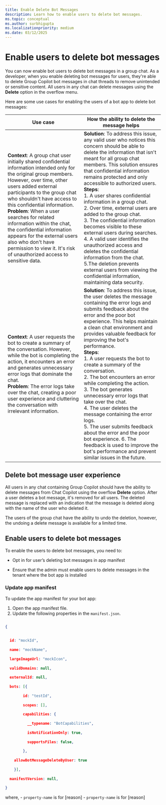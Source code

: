 ```yaml
---
title: Enable Delete Bot Messages
description: Learn how to enable users to delete bot messages.
ms.topic: conceptual
ms.author: surbhigupta
ms.localizationpriority: medium
ms.date: 03/12/2025
---
```


# Enable users to delete bot messages

You can now enable bot users to delete bot messages in a group chat. As a developer, when you enable deleting bot messages for users, they're able to delete Group Copilot bot messages in chat threads to remove unintended or sensitive content. All users in any chat can delete messages using the **Delete** option in the overflow menu.

Here are some use cases for enabling the users of a bot app to delete bot messages:

| Use case | How the ability to delete the message helps |
| --- | --- |
| **Context**: A group chat user initially shared confidential information intended only for the original group members. However, over time, other users added external participants to the group chat who shouldn't have access to this confidential information. <br> **Problem**: When a user searches for related information within the chat, the confidential information appears for the external users also who don't have permission to view it. It's risk of unauthorized access to sensitive data. | **Solution**: To address this issue, any valid user who notices this concern should be able to delete the information that isn't meant for all group chat members. This solution ensures that confidential information remains protected and only accessible to authorized users. <br> **Steps**: <br> 1. A user shares confidential information in a group chat. <br> 2. Over time, external users are added to the group chat. <br> 3. The confidential information becomes visible to these external users during searches. <br> 4. A valid user identifies the unauthorized access and deletes the confidential information from the chat. <br> 5.The deletion prevents external users from viewing the confidential information, maintaining data security. |
| **Context**: A user requests the bot to create a summary of the conversation. However, while the bot is completing the action, it encounters an error and generates unnecessary error logs that dominate the chat. <br> **Problem**: The error logs take over the chat, creating a poor user experience and cluttering the conversation with irrelevant information. | **Solution**: To address this issue, the user deletes the message containing the error logs and submits feedback about the error and the poor bot experience. This helps maintain a clean chat environment and provides valuable feedback for improving the bot's performance. <br> **Steps**: <br> 1. A user requests the bot to create a summary of the conversation. <br> 2. The bot encounters an error while completing the action. <br> 3. The bot generates unnecessary error logs that take over the chat. <br> 4. The user deletes the message containing the error logs. <br> 5. The user submits feedback about the error and the poor bot experience. 6. The feedback is used to improve the bot's performance and prevent similar issues in the future. |

## Delete bot message user experience

All users in any chat containing Group Copilot should have the ability to delete messages from Chat Copilot using the overflow **Delete** option. After a user deletes a bot message, it's removed for all users. The deleted message is replaced with an indication that the message is deleted along with the name of the user who deleted it.

The users of the group chat have the ability to undo the deletion, however, the undoing a delete message is available for a limited time.

## Enable users to delete bot messages

To enable the users to delete bot messages, you need to:

- Opt in for user’s deleting bot messages in app manifest

- Ensure that the admin must enable users to delete messages in the tenant where the bot app is installed

### Update app manifest

To update the app manifest for your bot app:

1. Open the app manifest file.
1. Update the following properties in the `manifest.json`.

```json

{ 
 
 
  id: "mockId", 
 
  name: "mockName", 
 
  largeImageUrl: "mockIcon", 
 
  validDomains: null, 
 
  externalId: null, 
 
  bots: [{   
 
        id: "testId", 
 
        scopes: [], 
 
        capabilities: { 
 
          __typename: "BotCapabilities", 
 
          isNotificationOnly: true, 
 
          supportsFiles: false, 
 
        }, 
 
    allowBotMessageDeleteByUser: true
 
    }],
 
  manifestVersion: null, 
 
}   

```

  where,
    - `property-name` is for [reason]
    - `property-name` is for [reason]
